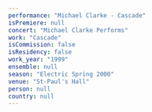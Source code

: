 ```yaml
---
performance: "Michael Clarke - Cascade"
isPremiere: null
concert: "Michael Clarke Performs"
work: "Cascade"
isCommission: false
isResidency: false
work_year: "1999"
ensemble: null
season: "Electric Spring 2000"
venue: "St-Paul's Hall"
person: null
country: null
---
```


